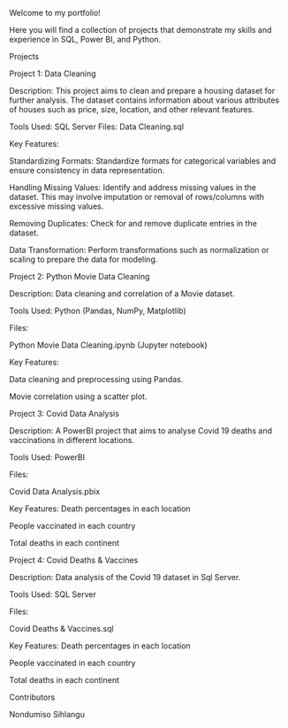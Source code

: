 Welcome to my portfolio! 

Here you will find a collection of projects that demonstrate my skills and experience in SQL, Power BI, and Python.

Projects

Project 1: Data Cleaning

Description: This project aims to clean and prepare a housing dataset for further analysis. The dataset contains information about various attributes of houses such as price, size, location, and other relevant features.

Tools Used: SQL Server
Files:
Data Cleaning.sql

Key Features:

Standardizing Formats: Standardize formats for categorical variables and ensure consistency in data representation.

Handling Missing Values: Identify and address missing values in the dataset. This may involve imputation or removal of rows/columns with excessive missing values.

Removing Duplicates: Check for and remove duplicate entries in the dataset.

Data Transformation: Perform transformations such as normalization or scaling to prepare the data for modeling.

Project 2: Python Movie Data Cleaning 

Description: Data cleaning and correlation of a Movie dataset.

Tools Used: Python (Pandas, NumPy, Matplotlib)

Files:

Python Movie Data Cleaning.ipynb (Jupyter notebook)

Key Features:

Data cleaning and preprocessing using Pandas.

Movie correlation using a scatter plot.

Project 3: Covid Data Analysis

Description: A PowerBI project that aims to analyse Covid 19 deaths and vaccinations in different locations. 

Tools Used: PowerBI

Files:

Covid Data Analysis.pbix 

Key Features:
Death percentages in each location

People vaccinated in each country 

Total deaths in each continent

Project 4: Covid Deaths & Vaccines

Description: Data analysis of the Covid 19 dataset in Sql Server. 

Tools Used: SQL Server

Files:

Covid Deaths & Vaccines.sql 

Key Features:
Death percentages in each location

People vaccinated in each country 

Total deaths in each continent


Contributors

Nondumiso Sihlangu
